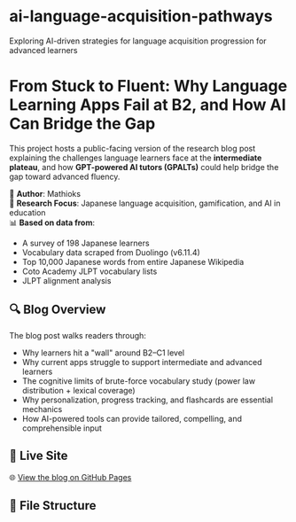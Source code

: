 # ai-language-acquisition-pathways
Exploring AI-driven strategies for language acquisition progression for advanced learners

# From Stuck to Fluent: Why Language Learning Apps Fail at B2, and How AI Can Bridge the Gap

This project hosts a public-facing version of the research blog post explaining the challenges language learners face at the **intermediate plateau**, and how **GPT-powered AI tutors (GPALTs)** could help bridge the gap toward advanced fluency.

🧠 **Author**: Mathioks  
📘 **Research Focus**: Japanese language acquisition, gamification, and AI in education  
📊 **Based on data from**:  
- A survey of 198 Japanese learners  
- Vocabulary data scraped from Duolingo (v6.11.4)  
- Top 10,000 Japanese words from entire Japanese Wikipedia
- Coto Academy JLPT vocabulary lists
- JLPT alignment analysis

## 🔍 Blog Overview

The blog post walks readers through:
- Why learners hit a "wall" around B2–C1 level
- Why current apps struggle to support intermediate and advanced learners
- The cognitive limits of brute-force vocabulary study (power law distribution + lexical coverage)
- Why personalization, progress tracking, and flashcards are essential mechanics
- How AI-powered tools can provide tailored, compelling, and comprehensible input

## 📄 Live Site

🌐 [View the blog on GitHub Pages](https://mathioks.github.io/ai-language-acquisition-pathways/)

## 📁 File Structure

